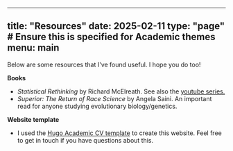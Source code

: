 
---
title: "Resources"
date: 2025-02-11
type: "page"  # Ensure this is specified for Academic themes
menu:
  main
---

Below are some resources that I've found useful. I hope you do too!

**Books**
* *Statistical Rethinking* by Richard McElreath.
  See also the [youtube series.](https://www.youtube.com/watch?v=FdnMWdICdRs)
* *Superior: The Return of Race Science* by Angela Saini.
  An important read for anyone studying evolutionary biology/genetics.

**Website template**
* I used the [Hugo Academic CV template](https://docs.hugoblox.com/tutorial/resume/) to create this website. Feel free to get in touch if you have questions about this.